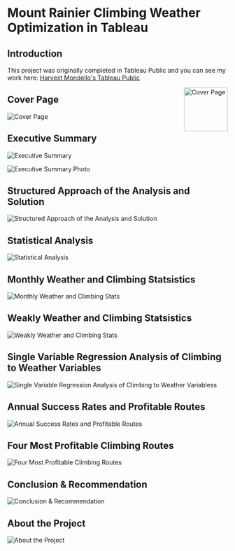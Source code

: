 # Mount Rainier Climbing Weather Optimization in Tableau

## Introduction

This project was originally completed in Tableau Public and you can see my work here: 
<a href="https://public.tableau.com/app/profile/harvest.mondello/viz/MountRainierStatisticalAnalysis/0CoverPage"> Harvest Mondello's Tableau Public</a>

<img align="right" width="100" src="https://github.com/HarvestMondello/Mount-Rainier-Climbing-Weather-Optimization/blob/main/assets/mount-rainier-analysis-1.jpg" alt="Cover Page"/>

## Cover Page
![Cover Page](https://github.com/HarvestMondello/Mount-Rainier-Climbing-Weather-Optimization/blob/main/assets/mount-rainier-analysis-1.png)

## Executive Summary
![Executive Summary](https://github.com/HarvestMondello/Mount-Rainier-Climbing-Weather-Optimization/blob/main/assets/mount-rainier-analysis-2a.png)

![Executive Summary Photo](https://github.com/HarvestMondello/Mount-Rainier-Climbing-Weather-Optimization/blob/main/assets/mount-rainier-analysis-2b.png)

## Structured Approach of the Analysis and Solution
![Structured Approach of the Analysis and Solution](https://github.com/HarvestMondello/Mount-Rainier-Climbing-Weather-Optimization/blob/main/assets/mount-rainier-analysis-3.png)

## Statistical Analysis
![Statistical Analysis](https://github.com/HarvestMondello/Mount-Rainier-Climbing-Weather-Optimization/blob/main/assets/mount-rainier-analysis-4.png)

## Monthly Weather and Climbing Statsistics
![Monthly Weather and Climbing Stats](https://github.com/HarvestMondello/Mount-Rainier-Climbing-Weather-Optimization/blob/main/assets/mount-rainier-analysis-5.png)

## Weakly Weather and Climbing Statsistics
![Weakly Weather and Climbing Stats](https://github.com/HarvestMondello/Mount-Rainier-Climbing-Weather-Optimization/blob/main/assets/mount-rainier-analysis-6.png)

## Single Variable Regression Analysis of Climbing to Weather Variables
![Single Variable Regression Analysis of Climbing to Weather Variabless](https://github.com/HarvestMondello/Mount-Rainier-Climbing-Weather-Optimization/blob/main/assets/mount-rainier-analysis-7.png)

## Annual Success Rates and Profitable Routes
![Annual Success Rates and Profitable Routes](https://github.com/HarvestMondello/Mount-Rainier-Climbing-Weather-Optimization/blob/main/assets/mount-rainier-analysis-8.png)

## Four Most Profitable Climbing Routes
![Four Most Profitable Climbing Routes](https://github.com/HarvestMondello/Mount-Rainier-Climbing-Weather-Optimization/blob/main/assets/mount-rainier-analysis-9.png)

## Conclusion & Recommendation
![Conclusion & Recommendation](https://github.com/HarvestMondello/Mount-Rainier-Climbing-Weather-Optimization/blob/main/assets/mount-rainier-analysis-10.png)

## About the Project
![About the Project](https://github.com/HarvestMondello/Mount-Rainier-Climbing-Weather-Optimization/blob/main/assets/mount-rainier-analysis-11.jpng)

